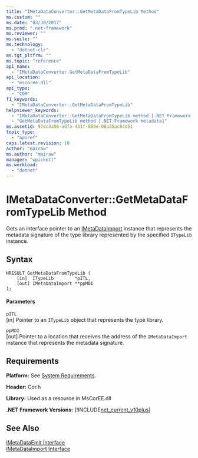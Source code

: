 ```yaml
---
title: "IMetaDataConverter::GetMetaDataFromTypeLib Method"
ms.custom: ""
ms.date: "03/30/2017"
ms.prod: ".net-framework"
ms.reviewer: ""
ms.suite: ""
ms.technology: 
  - "dotnet-clr"
ms.tgt_pltfrm: ""
ms.topic: "reference"
api_name: 
  - "IMetaDataConverter.GetMetaDataFromTypeLib"
api_location: 
  - "mscoree.dll"
api_type: 
  - "COM"
f1_keywords: 
  - "IMetaDataConverter::GetMetaDataFromTypeLib"
helpviewer_keywords: 
  - "IMetaDataConverter::GetMetaDataFromTypeLib method [.NET Framework metadata]"
  - "GetMetaDataFromTypeLib method [.NET Framework metadata]"
ms.assetid: 97dc3a56-adfa-431f-889e-06a35ac84d51
topic_type: 
  - "apiref"
caps.latest.revision: 10
author: "mairaw"
ms.author: "mairaw"
manager: "wpickett"
ms.workload: 
  - "dotnet"
---
```

# IMetaDataConverter::GetMetaDataFromTypeLib Method
Gets an interface pointer to an [IMetaDataImport](../../../../docs/framework/unmanaged-api/metadata/imetadataimport-interface.md) instance that represents the metadata signature of the type library represented by the specified `ITypeLib` instance.  
  
## Syntax  
  
```  
HRESULT GetMetaDataFromTypeLib (  
    [in]  ITypeLib        *pITL,   
    [out] IMetaDataImport **ppMDI  
);  
```  
  
#### Parameters  
 `pITL`  
 [in] Pointer to an `ITypeLib` object that represents the type library.  
  
 `ppMDI`  
 [out] Pointer to a location that receives the address of the `IMetaDataImport` instance that represents the metadata signature.  
  
## Requirements  
 **Platform:** See [System Requirements](../../../../docs/framework/get-started/system-requirements.md).  
  
 **Header:** Cor.h  
  
 **Library:** Used as a resource in MsCorEE.dll  
  
 **.NET Framework Versions:** [!INCLUDE[net_current_v10plus](../../../../includes/net-current-v10plus-md.md)]  
  
## See Also  
 [IMetaDataEmit Interface](../../../../docs/framework/unmanaged-api/metadata/imetadataemit-interface.md)  
 [IMetaDataImport Interface](../../../../docs/framework/unmanaged-api/metadata/imetadataimport-interface.md)
